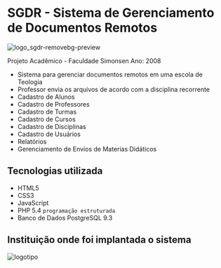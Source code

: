 # SGDR - Sistema de Gerenciamento de Documentos Remotos
![logo_sgdr-removebg-preview](https://user-images.githubusercontent.com/6005104/120896603-b4c06100-c5f8-11eb-88ec-7acd37070f8e.png)

Projeto Acadêmico - Faculdade Simonsen Ano: 2008
- Sistema para gerenciar documentos remotos em uma escola de Teologia
- Professor envia os arquivos de acordo com a disciplina recorrente
- Cadastro de Alunos
- Cadastro de Professores
- Cadastro de Turmas
- Cadastro de Cursos
- Cadastro de Disciplinas
- Cadastro de Usuários
- Relatórios
- Gerenciamento de Envios de Materias Didáticos

## Tecnologias utilizada
* HTML5 
* CSS3
* JavaScript
* PHP 5.4 `programação estruturada`
* Banco de Dados PostgreSQL 9.3

## Instituição onde foi implantada o sistema
![logotipo](https://user-images.githubusercontent.com/6005104/120896519-509d9d00-c5f8-11eb-9475-6b49605ab347.png)
